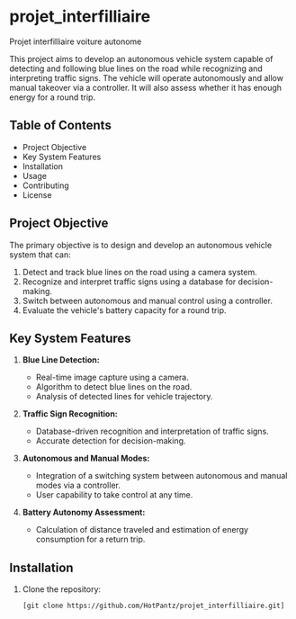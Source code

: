 # projet_interfilliaire
Projet interfilliaire voiture autonome

This project aims to develop an autonomous vehicle system capable of detecting and following blue lines on the road while recognizing and interpreting traffic signs. The vehicle will operate autonomously and allow manual takeover via a controller. It will also assess whether it has enough energy for a round trip.

## Table of Contents

- Project Objective
- Key System Features
- Installation
- Usage
- Contributing
- License

## Project Objective

The primary objective is to design and develop an autonomous vehicle system that can:

1. Detect and track blue lines on the road using a camera system.
2. Recognize and interpret traffic signs using a database for decision-making.
3. Switch between autonomous and manual control using a controller.
4. Evaluate the vehicle's battery capacity for a round trip.

## Key System Features

1. **Blue Line Detection:**
   - Real-time image capture using a camera.
   - Algorithm to detect blue lines on the road.
   - Analysis of detected lines for vehicle trajectory.

2. **Traffic Sign Recognition:**
   - Database-driven recognition and interpretation of traffic signs.
   - Accurate detection for decision-making.

3. **Autonomous and Manual Modes:**
   - Integration of a switching system between autonomous and manual modes via a controller.
   - User capability to take control at any time.

4. **Battery Autonomy Assessment:**
   - Calculation of distance traveled and estimation of energy consumption for a return trip.

## Installation

1. Clone the repository:

   ```bash
   [git clone https://github.com/HotPantz/projet_interfilliaire.git]
